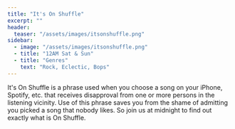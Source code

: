 ```yaml
---
title: "It's On Shuffle"
excerpt: ""
header:
  teaser: "/assets/images/itsonshuffle.png"
sidebar:
  - image: "/assets/images/itsonshuffle.png"
  - title: "12AM Sat & Sun"
  - title: "Genres"
    text: "Rock, Eclectic, Bops"
---
```


It's On Shuffle is a phrase used when you choose a song on your iPhone, Spotify, etc. that receives disapproval from one or more persons in the listening vicinity. Use of this phrase saves you from the shame of admitting you picked a song that nobody likes. So join us at midnight to find out exactly what is On Shuffle.
